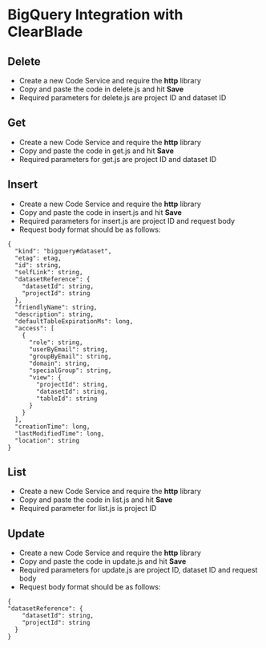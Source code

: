 # BigQuery Integration with ClearBlade  

## Delete  
- Create a new Code Service and require the __http__ library  
- Copy and paste the code in delete.js and hit __Save__  
- Required parameters for delete.js are project ID and dataset ID  

## Get  
- Create a new Code Service and require the __http__ library  
- Copy and paste the code in get.js and hit __Save__  
- Required parameters for get.js are project ID and dataset ID  

## Insert    
- Create a new Code Service and require the __http__ library  
- Copy and paste the code in insert.js and hit __Save__  
- Required parameters for insert.js are project ID and request body  
- Request body format should be as follows:  
```
{
  "kind": "bigquery#dataset",
  "etag": etag,
  "id": string,
  "selfLink": string,
  "datasetReference": {
    "datasetId": string,
    "projectId": string
  },
  "friendlyName": string,
  "description": string,
  "defaultTableExpirationMs": long,
  "access": [
    {
      "role": string,
      "userByEmail": string,
      "groupByEmail": string,
      "domain": string,
      "specialGroup": string,
      "view": {
        "projectId": string,
        "datasetId": string,
        "tableId": string
      }
    }
  ],
  "creationTime": long,
  "lastModifiedTime": long,
  "location": string
}  
```

## List  
- Create a new Code Service and require the __http__ library  
- Copy and paste the code in list.js and hit __Save__  
- Required parameter for list.js is project ID  

## Update  
- Create a new Code Service and require the __http__ library  
- Copy and paste the code in update.js and hit __Save__  
- Required parameters for update.js are project ID, dataset ID and request body  
- Request body format should be as follows:  
```
{
"datasetReference": {
    "datasetId": string,
    "projectId": string
  }
} 
``` 
